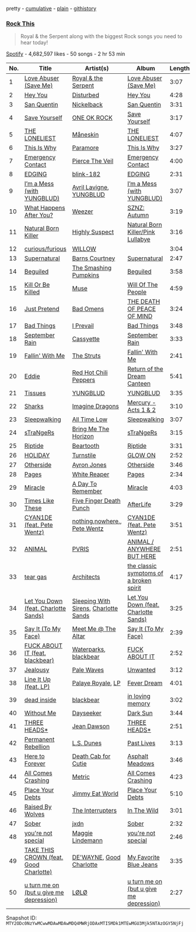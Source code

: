 pretty - [cumulative](/playlists/cumulative/37i9dQZF1DXcF6B6QPhFDv.md) - [plain](/playlists/plain/37i9dQZF1DXcF6B6QPhFDv) - [githistory](https://github.githistory.xyz/mackorone/spotify-playlist-archive/blob/main/playlists/plain/37i9dQZF1DXcF6B6QPhFDv)

### [Rock This](https://open.spotify.com/playlist/37i9dQZF1DXcF6B6QPhFDv)

> Royal & the Serpent along with the biggest Rock songs you need to hear today!

[Spotify](https://open.spotify.com/user/spotify) - 4,682,597 likes - 50 songs - 2 hr 53 min

| No. | Title | Artist(s) | Album | Length |
|---|---|---|---|---|
| 1 | [Love Abuser \(Save Me\)](https://open.spotify.com/track/1ePGHhSQ9jkLrB21899YOa) | [Royal & the Serpent](https://open.spotify.com/artist/64EHXDoln95lnccszdPum0) | [Love Abuser \(Save Me\)](https://open.spotify.com/album/1IRo3trf091j4jolkiRD5J) | 3:07 |
| 2 | [Hey You](https://open.spotify.com/track/4WUSVvoafrgVgsF9D2urJ0) | [Disturbed](https://open.spotify.com/artist/3TOqt5oJwL9BE2NG9MEwDa) | [Hey You](https://open.spotify.com/album/0P5THTr6VX4rtxd8riRVOM) | 4:28 |
| 3 | [San Quentin](https://open.spotify.com/track/0nErfLIYBOb0DHE2jqAe6k) | [Nickelback](https://open.spotify.com/artist/6deZN1bslXzeGvOLaLMOIF) | [San Quentin](https://open.spotify.com/album/2oEamuLTW9IlUiDrZLAPMZ) | 3:31 |
| 4 | [Save Yourself](https://open.spotify.com/track/6jZp2rNTYVlKwt20aMIcot) | [ONE OK ROCK](https://open.spotify.com/artist/7k73EtZwoPs516ZxE72KsO) | [Save Yourself](https://open.spotify.com/album/1xs19Gxdqwyb3jfNQlEOUo) | 3:17 |
| 5 | [THE LONELIEST](https://open.spotify.com/track/1Ame8XTX6QHY0l0ahqUhgv) | [Måneskin](https://open.spotify.com/artist/0lAWpj5szCSwM4rUMHYmrr) | [THE LONELIEST](https://open.spotify.com/album/1DFNeS38zvoPkx9wwMEwbc) | 4:07 |
| 6 | [This Is Why](https://open.spotify.com/track/7z84Fwf1R3Z2BwHCP620CI) | [Paramore](https://open.spotify.com/artist/74XFHRwlV6OrjEM0A2NCMF) | [This Is Why](https://open.spotify.com/album/1BDj5lr0KVcSQpSNdyqJct) | 3:27 |
| 7 | [Emergency Contact](https://open.spotify.com/track/5xJlzQiPLYkvlqkRPKzBwD) | [Pierce The Veil](https://open.spotify.com/artist/4iJLPqClelZOBCBifm8Fzv) | [Emergency Contact](https://open.spotify.com/album/2qfjFXv3HIl5IsFcfp74RH) | 4:00 |
| 8 | [EDGING](https://open.spotify.com/track/2wVWGFVkL5I3JGsoWBx2AZ) | [blink\-182](https://open.spotify.com/artist/6FBDaR13swtiWwGhX1WQsP) | [EDGING](https://open.spotify.com/album/0EspGdWdoWAxa5mBdQ5z55) | 2:31 |
| 9 | [I’m a Mess \(with YUNGBLUD\)](https://open.spotify.com/track/1yvArCvZLTHiawRdWKSAWj) | [Avril Lavigne](https://open.spotify.com/artist/0p4nmQO2msCgU4IF37Wi3j), [YUNGBLUD](https://open.spotify.com/artist/6Ad91Jof8Niiw0lGLLi3NW) | [I’m a Mess \(with YUNGBLUD\)](https://open.spotify.com/album/7kpLyQOiE4j9bNCZhKvWBr) | 3:07 |
| 10 | [What Happens After You?](https://open.spotify.com/track/5x7Ffxc1Obg13x5IzM1XXV) | [Weezer](https://open.spotify.com/artist/3jOstUTkEu2JkjvRdBA5Gu) | [SZNZ: Autumn](https://open.spotify.com/album/1ZuTYUdoALghOAKTISys6n) | 3:19 |
| 11 | [Natural Born Killer](https://open.spotify.com/track/78wMThFTNKThsWq19o0F1H) | [Highly Suspect](https://open.spotify.com/artist/2pqd3HsfsvcBGtHvPOg6eg) | [Natural Born Killer/Pink Lullabye](https://open.spotify.com/album/379z7WiokF2pa4kKUgVjRF) | 3:16 |
| 12 | [curious/furious](https://open.spotify.com/track/2OdRGWLkvSccWOrYFlbIFF) | [WILLOW](https://open.spotify.com/artist/3rWZHrfrsPBxVy692yAIxF) | [<COPINGMECHANISM>](https://open.spotify.com/album/0oMXn0MNLNyvB4iJPZXOuV) | 3:04 |
| 13 | [Supernatural](https://open.spotify.com/track/3HFvMIvCBNGkypFCQUHjyV) | [Barns Courtney](https://open.spotify.com/artist/5tFRohaO5yEsuJxmMnlCO9) | [Supernatural](https://open.spotify.com/album/5T0qNPygFFXWjhnzSzlTWD) | 2:47 |
| 14 | [Beguiled](https://open.spotify.com/track/6rBiMyaGB1ZJQnxb01FkPG) | [The Smashing Pumpkins](https://open.spotify.com/artist/40Yq4vzPs9VNUrIBG5Jr2i) | [Beguiled](https://open.spotify.com/album/582taizXGzfl1ALsX6Busl) | 3:58 |
| 15 | [Kill Or Be Killed](https://open.spotify.com/track/4scqfHWE0J9dgdbjqstjS3) | [Muse](https://open.spotify.com/artist/12Chz98pHFMPJEknJQMWvI) | [Will Of The People](https://open.spotify.com/album/5qK8S5JRF8au6adIVtBsmk) | 4:59 |
| 16 | [Just Pretend](https://open.spotify.com/track/1H4Y9uW4N0LsxJUz0VnaPJ) | [Bad Omens](https://open.spotify.com/artist/3Ri4H12KFyu98LMjSoij5V) | [THE DEATH OF PEACE OF MIND](https://open.spotify.com/album/3p7m1Pmg6n3BlpL9Py7IUA) | 3:24 |
| 17 | [Bad Things](https://open.spotify.com/track/4b3f0U8gOfJKyxB8cYdCiw) | [I Prevail](https://open.spotify.com/artist/3Uobr6LgQpBbk6k4QGAb3V) | [Bad Things](https://open.spotify.com/album/5ynUGkp1zf2gs4Q1ceUhsR) | 3:48 |
| 18 | [September Rain](https://open.spotify.com/track/2GXXovrQJ0VCIbTVPiXILx) | [Cassyette](https://open.spotify.com/artist/3X8VK5wNpLQCVEo4sWBH2A) | [September Rain](https://open.spotify.com/album/1Bvlhc5gNdOBrwWDWn07HC) | 3:33 |
| 19 | [Fallin' With Me](https://open.spotify.com/track/5n3It3ROR8In19oJkpXeWt) | [The Struts](https://open.spotify.com/artist/3lDpdwM8KILepMHqBWUhIA) | [Fallin' With Me](https://open.spotify.com/album/6zqWA4OhvhQL6qDFutqpw3) | 2:41 |
| 20 | [Eddie](https://open.spotify.com/track/0G1BEi8ByngMCJqcPnDACw) | [Red Hot Chili Peppers](https://open.spotify.com/artist/0L8ExT028jH3ddEcZwqJJ5) | [Return of the Dream Canteen](https://open.spotify.com/album/0KJc9ksnoJJsdpQxV3z5i1) | 5:41 |
| 21 | [Tissues](https://open.spotify.com/track/5J1zn7OE12a0gFnjJc0Um6) | [YUNGBLUD](https://open.spotify.com/artist/6Ad91Jof8Niiw0lGLLi3NW) | [YUNGBLUD](https://open.spotify.com/album/0cdlBfbso4Iyim5XRQFBER) | 3:35 |
| 22 | [Sharks](https://open.spotify.com/track/7sA2SKTo1QbTSSYn5YvJC4) | [Imagine Dragons](https://open.spotify.com/artist/53XhwfbYqKCa1cC15pYq2q) | [Mercury \- Acts 1 & 2](https://open.spotify.com/album/6yiXkzHvC0OTmhfDQOEWtS) | 3:10 |
| 23 | [Sleepwalking](https://open.spotify.com/track/4SOtTsuFYYlkOOvXMbroUv) | [All Time Low](https://open.spotify.com/artist/46gyXjRIvN1NL1eCB8GBxo) | [Sleepwalking](https://open.spotify.com/album/4bI5LF5zauGsBIL9z8mLyl) | 3:07 |
| 24 | [sTraNgeRs](https://open.spotify.com/track/5fpq1wF8xa5tSSlcKHdmGQ) | [Bring Me The Horizon](https://open.spotify.com/artist/1Ffb6ejR6Fe5IamqA5oRUF) | [sTraNgeRs](https://open.spotify.com/album/55LIhZNcBHzrjNZ89I0IRc) | 3:15 |
| 25 | [Riptide](https://open.spotify.com/track/6FqBQIRLJMluO10YtDbETv) | [Beartooth](https://open.spotify.com/artist/6vwjIs0tbIiseJMR3pqwiL) | [Riptide](https://open.spotify.com/album/5pq4qSf7QPmEu7F1IhhVmn) | 3:31 |
| 26 | [HOLIDAY](https://open.spotify.com/track/1dB0NylVkpjdOe8DiekIs7) | [Turnstile](https://open.spotify.com/artist/2qnpHrOzdmOo1S4ox3j17x) | [GLOW ON](https://open.spotify.com/album/2NrYPcMmQBlbBxopc2XlzS) | 2:52 |
| 27 | [Otherside](https://open.spotify.com/track/7r6IKrSrxElm4CONGUhlv5) | [Ayron Jones](https://open.spotify.com/artist/1iEaqWaYpKo9x0OrEq7Q7z) | [Otherside](https://open.spotify.com/album/3jQM8I4XJIFIvQPxBX1gHy) | 3:46 |
| 28 | [Pages](https://open.spotify.com/track/6j6OD4QQ2jRuvss0ssZSOK) | [White Reaper](https://open.spotify.com/artist/75klPfIVnyYcyEGaicRUSF) | [Pages](https://open.spotify.com/album/7jMiaQZa1FqzmQcj91JStf) | 2:34 |
| 29 | [Miracle](https://open.spotify.com/track/2ah5gOCogw00A62XBoepmc) | [A Day To Remember](https://open.spotify.com/artist/4NiJW4q9ichVqL1aUsgGAN) | [Miracle](https://open.spotify.com/album/7sobDr1V7BbSF0mkJOOGj3) | 4:03 |
| 30 | [Times Like These](https://open.spotify.com/track/6bo13cPb5M0B6LhQEl0A3E) | [Five Finger Death Punch](https://open.spotify.com/artist/5t28BP42x2axFnqOOMg3CM) | [AfterLife](https://open.spotify.com/album/2xO5zlCGNyap7Jx1ED3HgG) | 3:29 |
| 31 | [CYAN1DE \(feat\. Pete Wentz\)](https://open.spotify.com/track/1v64n1ScLjCccCw75vgqAY) | [nothing,nowhere.](https://open.spotify.com/artist/7FngGIEGgN3Iwauw1MvO4P), [Pete Wentz](https://open.spotify.com/artist/6eNCYcluBDxyf0kkn4j7rD) | [CYAN1DE \(feat\. Pete Wentz\)](https://open.spotify.com/album/10fQxebU1iCQ64dLuNcjMR) | 3:51 |
| 32 | [ANIMAL](https://open.spotify.com/track/5dpOtj3sd3nnXEudsgMozs) | [PVRIS](https://open.spotify.com/artist/6oFs3qk4VepIVFdoD4jmsy) | [ANIMAL / ANYWHERE BUT HERE](https://open.spotify.com/album/008TrvgQaIGW6XpAdPgZt7) | 2:51 |
| 33 | [tear gas](https://open.spotify.com/track/7Igb2aGtzSlisOgXbjmdZW) | [Architects](https://open.spotify.com/artist/3ZztVuWxHzNpl0THurTFCv) | [the classic symptoms of a broken spirit](https://open.spotify.com/album/5ncQrFYuAZYrNcbzbJjgL4) | 4:17 |
| 34 | [Let You Down \(feat\. Charlotte Sands\)](https://open.spotify.com/track/0JX13l9ixwzb9BBTG5vaNV) | [Sleeping With Sirens](https://open.spotify.com/artist/3N8Hy6xQnQv1F1XCiyGQqA), [Charlotte Sands](https://open.spotify.com/artist/2cAXhrWAztXGwk6r15ibW2) | [Let You Down \(feat\. Charlotte Sands\)](https://open.spotify.com/album/6FDZMfAhiOT1vgZ21iupjV) | 3:25 |
| 35 | [Say It \(To My Face\)](https://open.spotify.com/track/2UMeGWmUri9RVpmckPV9Jt) | [Meet Me @ The Altar](https://open.spotify.com/artist/4bzfsZhaLW6VWHLh1sqcrK) | [Say It \(To My Face\)](https://open.spotify.com/album/0zErHJ7vr4Ao9VgoX3RUYm) | 2:39 |
| 36 | [FUCK ABOUT IT \(feat\. blackbear\)](https://open.spotify.com/track/3MOKBkpsarb0AfAABcLAsn) | [Waterparks](https://open.spotify.com/artist/3QaxveoTiMetZCMp1sftiu), [blackbear](https://open.spotify.com/artist/2cFrymmkijnjDg9SS92EPM) | [FUCK ABOUT IT](https://open.spotify.com/album/2U9uohrVqMVGb1pBqPFTXX) | 2:52 |
| 37 | [Jealousy](https://open.spotify.com/track/2ZdEHxr2L0Dj5zJOdt3Dql) | [Pale Waves](https://open.spotify.com/artist/0wOej91SVqB1zcYkW6xUtA) | [Unwanted](https://open.spotify.com/album/2j1AQqwSWqsMaJ5WCS1LlY) | 3:12 |
| 38 | [Line It Up \(feat\. LP\)](https://open.spotify.com/track/6pt3VzqcJ5jIUR5JyBtkmW) | [Palaye Royale](https://open.spotify.com/artist/0hAd6zwEgt9ILuMDY1prcI), [LP](https://open.spotify.com/artist/0J7U24vlOOIeMpuaO6Q85A) | [Fever Dream](https://open.spotify.com/album/4UChZRTVQgPn9AZSak3X4h) | 4:01 |
| 39 | [dead inside](https://open.spotify.com/track/2Oo397nWzelAKMQBBIL8YI) | [blackbear](https://open.spotify.com/artist/2cFrymmkijnjDg9SS92EPM) | [in loving memory](https://open.spotify.com/album/0ZvU2iSXtYxBeR9QzvHQau) | 3:02 |
| 40 | [Without Me](https://open.spotify.com/track/2g8vTn8mz96VWCSc9RCucZ) | [Dayseeker](https://open.spotify.com/artist/5FjQVp1Lb0kltmwIuu5kfj) | [Dark Sun](https://open.spotify.com/album/5LBwRaecL24pCuyX5klZm5) | 3:44 |
| 41 | [THREE HEADS\*](https://open.spotify.com/track/4apXjryIqMFUdOjWMM6zZp) | [Jean Dawson](https://open.spotify.com/artist/7vNNmjV14SKQzlQAEg0BXP) | [THREE HEADS\*](https://open.spotify.com/album/02BIHNzIl0WCC17CPM83gN) | 2:51 |
| 42 | [Permanent Rebellion](https://open.spotify.com/track/0cSFnroC6jtahfxpBngw9d) | [L.S\. Dunes](https://open.spotify.com/artist/2uRjuSX3CCVJO0KBA518XG) | [Past Lives](https://open.spotify.com/album/40py8Fn35TC6GnszSKccjZ) | 3:13 |
| 43 | [Here to Forever](https://open.spotify.com/track/7Cva2EgJougx6O6M5xgWAq) | [Death Cab for Cutie](https://open.spotify.com/artist/0YrtvWJMgSdVrk3SfNjTbx) | [Asphalt Meadows](https://open.spotify.com/album/2PIWPTOIxbaVSjTnc30vXS) | 3:46 |
| 44 | [All Comes Crashing](https://open.spotify.com/track/1gKLWryPONC9dyrx5fX3Dr) | [Metric](https://open.spotify.com/artist/1rCIEwPp5OnXW0ornlSsRl) | [All Comes Crashing](https://open.spotify.com/album/7uOTYWH3RBce6YFD7hRnvY) | 4:23 |
| 45 | [Place Your Debts](https://open.spotify.com/track/29f4cPjqBi9n5lS8XQlKa3) | [Jimmy Eat World](https://open.spotify.com/artist/3Ayl7mCk0nScecqOzvNp6s) | [Place Your Debts](https://open.spotify.com/album/3I3kMVNvm0kT9RZGjeyNDl) | 5:10 |
| 46 | [Raised By Wolves](https://open.spotify.com/track/4lUubz3TMfHfQDJl0mAo2l) | [The Interrupters](https://open.spotify.com/artist/25Maank76ry2Tmbi2Ql1SF) | [In The Wild](https://open.spotify.com/album/3kY1OhkaStCboWLSBTIfvg) | 3:01 |
| 47 | [Sober](https://open.spotify.com/track/7K3rRx00hcS6MpZmYGUFH2) | [jxdn](https://open.spotify.com/artist/6Y64EaNqpqcZYTgs4c76gF) | [Sober](https://open.spotify.com/album/51xoJomo3hvVg4BE7GHnHI) | 2:32 |
| 48 | [you're not special](https://open.spotify.com/track/6Mc1snn8uClt3FzkUREymB) | [Maggie Lindemann](https://open.spotify.com/artist/0uGk2czvcpWQA383Im6ajf) | [you're not special](https://open.spotify.com/album/7vvGNS9MRPrzfi0cHbDeQC) | 2:46 |
| 49 | [TAKE THIS CROWN \(feat\. Good Charlotte\)](https://open.spotify.com/track/5AVoz9v5GG4gfhBtKc5jbN) | [DE'WAYNE](https://open.spotify.com/artist/4lpKeKXJYkglSWyEmnOF7O), [Good Charlotte](https://open.spotify.com/artist/5aYyPjAsLj7UzANzdupwnS) | [My Favorite Blue Jeans](https://open.spotify.com/album/1L0YVLNDSQLKXkX1H5Dyl8) | 3:35 |
| 50 | [u turn me on \(but u give me depression\)](https://open.spotify.com/track/7MeP128gHh4GyTMoGUiZlt) | [LØLØ](https://open.spotify.com/artist/5MjcGshMggPgIHinIUDaX0) | [u turn me on \(but u give me depression\)](https://open.spotify.com/album/7tAEvWFVlVMoPWwyVcwKx8) | 2:27 |

Snapshot ID: `MTY2ODc0NzYwMCwwMDAwMDAwMDQ4MWRjODAxMTI5MDk1MTEwMGU3Mjk5NTAzOGY5NjFj`
